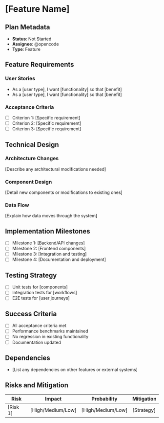 # [Feature Name]

## Plan Metadata
- **Status**: Not Started
- **Assignee**: @opencode
- **Type**: Feature

## Feature Requirements
### User Stories
- As a [user type], I want [functionality] so that [benefit]
- As a [user type], I want [functionality] so that [benefit]

### Acceptance Criteria
- [ ] Criterion 1: [Specific requirement]
- [ ] Criterion 2: [Specific requirement]
- [ ] Criterion 3: [Specific requirement]

## Technical Design
### Architecture Changes
[Describe any architectural modifications needed]

### Component Design
[Detail new components or modifications to existing ones]

### Data Flow
[Explain how data moves through the system]

## Implementation Milestones
- [ ] Milestone 1: [Backend/API changes]
- [ ] Milestone 2: [Frontend components]
- [ ] Milestone 3: [Integration and testing]
- [ ] Milestone 4: [Documentation and deployment]

## Testing Strategy
- [ ] Unit tests for [components]
- [ ] Integration tests for [workflows]
- [ ] E2E tests for [user journeys]

## Success Criteria
- [ ] All acceptance criteria met
- [ ] Performance benchmarks maintained
- [ ] No regression in existing functionality
- [ ] Documentation updated

## Dependencies
- [List any dependencies on other features or external systems]

## Risks and Mitigation
| Risk | Impact | Probability | Mitigation |
|------|--------|-------------|------------|
| [Risk 1] | [High/Medium/Low] | [High/Medium/Low] | [Strategy] |